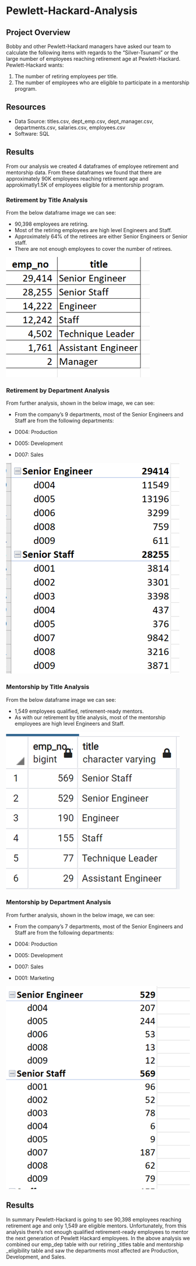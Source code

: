 # Pewlett-Hackard-Analysis
## Project Overview
Bobby and other Pewlett-Hackard managers have asked our team to calculate the following items with regards to the “Silver-Tsunami” or the large number of employees reaching retirement age at Pewlett-Hackard. Pewlett-Hackard wants:
1.	The number of retiring employees per title.
2.	The number of employees who are eligible to participate in a mentorship program. 
## Resources
- Data Source: titles.csv, dept_emp.csv, dept_manager.csv, departments.csv, salaries.csv, employees.csv
- Software: SQL
## Results 
From our analysis we created 4 dataframes of employee retirement and mentorship data. From these dataframes we found that there are approximately 90K employees reaching retirement age and approkimatly1.5K of employees eligible for a mentorship program.
### Retirement by Title Analysis
From the below dataframe image we can see:
-	90,398 employees are retiring.
-	Most of the retiring employees are high level Engineers and Staff. 
-	Approximately 64% of the retirees are either Senior Engineers or Senior staff.
-	There are not enough employees to cover the number of retirees.

![ Fig1.png]( https://github.com/lmacera/Pewlett-Hackard-Analysis/blob/main/Analysis%20Projects%20Folder/Pewlett-Hackard-Analysis%20Folder/Employee_Database_challenge/Fig%201.PNG )
### Retirement by Department Analysis
From further analysis, shown in the below image, we can see:
-	From the company’s 9 departments, most of the Senior Engineers and Staff are from the following departments:

-	D004: Production
- D005: Development
- D007: Sales

![ Fig2.png](https://github.com/lmacera/Pewlett-Hackard-Analysis/blob/main/Analysis%20Projects%20Folder/Pewlett-Hackard-Analysis%20Folder/Employee_Database_challenge/Fig%202.PNG )
### Mentorship by Title Analysis
From the below dataframe image we can see:
-	1,549 employees qualified, retirement-ready mentors.
-	As with our retirement by title analysis, most of the mentorship employees are high level Engineers and Staff.

![ Fig3.png](https://github.com/lmacera/Pewlett-Hackard-Analysis/blob/main/Analysis%20Projects%20Folder/Pewlett-Hackard-Analysis%20Folder/Employee_Database_challenge/Fig%203.PNG )
### Mentorship by Department Analysis
From further analysis, shown in the below image, we can see:
-	From the company’s 7 departments, most of the Senior Engineers and Staff are from the following departments:

- D004: Production
- D005: Development
- D007: Sales
- D001: Marketing

![ Fig4.png](https://github.com/lmacera/Pewlett-Hackard-Analysis/blob/main/Analysis%20Projects%20Folder/Pewlett-Hackard-Analysis%20Folder/Employee_Database_challenge/Fig%204.PNG )

## Results 

In summary Pewlett-Hackard is going to see 90,398 employees reaching retirement age and only 1,549 are eligible mentors. Unfortunately, from this analysis there’s not enough qualified retirement-ready employees to mentor the next generation of Pewlett Hackard employees. In the above analysis we combined our emp_dep table with our retiring _titles table and mentorship _eligibility table and saw the departments most affected are Production, Development, and Sales.
